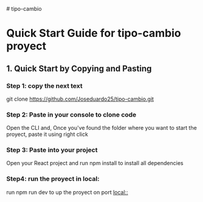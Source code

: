 #   t i p o - c a m b i o 
 
# Quick Start Guide for tipo-cambio proyect

## 1. Quick Start by Copying and Pasting

### Step 1: copy the next text
git clone https://github.com/Joseduardo25/tipo-cambio.git

### Step 2: Paste in your console to clone code
Open the CLI and, Once you've found the folder where you want to start the proyect, paste it using right click

### Step 3: Paste into your project
Open your React project and run 
npm install
to install all dependencies

### Step4: run the proyect in local:
run 
npm run dev
to up the proyect on port [local::](http://localhost:3000/)


